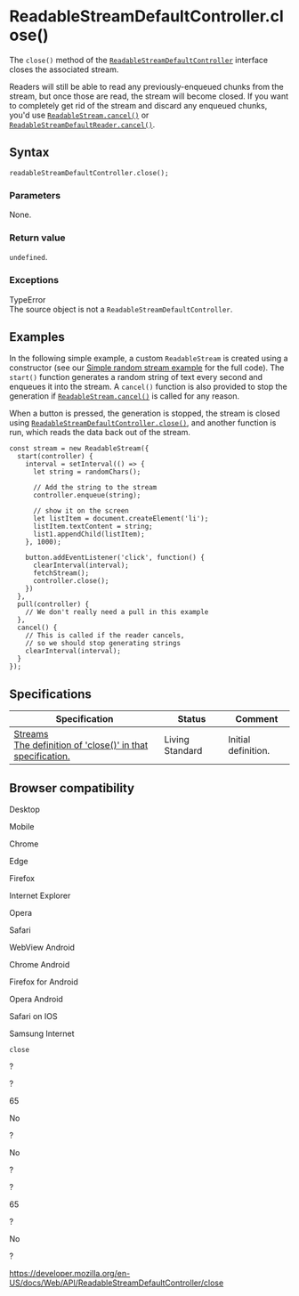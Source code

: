 # ReadableStreamDefaultController.close()

The `close()` method of the [`ReadableStreamDefaultController`](../readablestreamdefaultcontroller) interface closes the associated stream.

Readers will still be able to read any previously-enqueued chunks from the stream, but once those are read, the stream will become closed. If you want to completely get rid of the stream and discard any enqueued chunks, you'd use [`ReadableStream.cancel()`](../readablestream/cancel) or [`ReadableStreamDefaultReader.cancel()`](../readablestreamdefaultreader/cancel).

## Syntax

    readableStreamDefaultController.close();

### Parameters

None.

### Return value

`undefined`.

### Exceptions

TypeError  
The source object is not a `ReadableStreamDefaultController`.

## Examples

In the following simple example, a custom `ReadableStream` is created using a constructor (see our [Simple random stream example](https://mdn.github.io/dom-examples/streams/simple-random-stream/) for the full code). The `start()` function generates a random string of text every second and enqueues it into the stream. A `cancel()` function is also provided to stop the generation if [`ReadableStream.cancel()`](../readablestream/cancel) is called for any reason.

When a button is pressed, the generation is stopped, the stream is closed using [`ReadableStreamDefaultController.close()`](close), and another function is run, which reads the data back out of the stream.

    const stream = new ReadableStream({
      start(controller) {
        interval = setInterval(() => {
          let string = randomChars();

          // Add the string to the stream
          controller.enqueue(string);

          // show it on the screen
          let listItem = document.createElement('li');
          listItem.textContent = string;
          list1.appendChild(listItem);
        }, 1000);

        button.addEventListener('click', function() {
          clearInterval(interval);
          fetchStream();
          controller.close();
        })
      },
      pull(controller) {
        // We don't really need a pull in this example
      },
      cancel() {
        // This is called if the reader cancels,
        // so we should stop generating strings
        clearInterval(interval);
      }
    });

## Specifications

<table><thead><tr class="header"><th>Specification</th><th>Status</th><th>Comment</th></tr></thead><tbody><tr class="odd"><td><a href="https://streams.spec.whatwg.org/#rs-default-controller-close">Streams<br />
<span class="small">The definition of 'close()' in that specification.</span></a></td><td><span class="spec-living">Living Standard</span></td><td>Initial definition.</td></tr></tbody></table>

## Browser compatibility

Desktop

Mobile

Chrome

Edge

Firefox

Internet Explorer

Opera

Safari

WebView Android

Chrome Android

Firefox for Android

Opera Android

Safari on IOS

Samsung Internet

`close`

?

?

65

No

?

No

?

?

65

?

No

?

<a href="https://developer.mozilla.org/en-US/docs/Web/API/ReadableStreamDefaultController/close" class="_attribution-link">https://developer.mozilla.org/en-US/docs/Web/API/ReadableStreamDefaultController/close</a>
